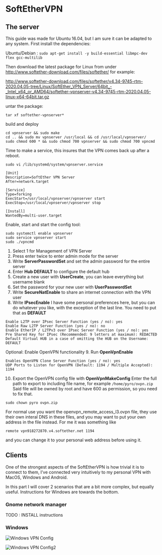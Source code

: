# SoftEtherVPN
## The server
This guide was made for Ubuntu 16.04, but I am sure it can be adapted to any system.
First install the dependencies:

Ubuntu/Debian : ```sudo apt-get install -y build-essential libmpc-dev flex gcc-multilib```

Then download the latest package for Linux from under http://www.softether-download.com/files/softether/
for example: 

http://www.softether-download.com/files/softether/v4.34-9745-rtm-2020.04.05-tree/Linux/SoftEther_VPN_Server/64bit_-_Intel_x64_or_AMD64/softether-vpnserver-v4.34-9745-rtm-2020.04.05-linux-x64-64bit.tar.gz

untar the package:

```tar xf softether-vpnserver*```

build and deploy
```
cd vpnserver && sudo make
cd .. && sudo mv vpnserver /usr/local && cd /usr/local/vpnserver/
sudo chmod 600 * && sudo chmod 700 vpnserver && sudo chmod 700 vpncmd
```

Time to make a service, this insures that the VPN comes back up after a reboot.
```
sudo vi /lib/systemd/system/vpnserver.service
```
```
[Unit]
Description=SoftEther VPN Server
After=network.target

[Service]
Type=forking
ExecStart=/usr/local/vpnserver/vpnserver start
ExecStop=/usr/local/vpnserver/vpnserver stop

[Install]
WantedBy=multi-user.target
```
Enable, start and start the config tool:
```
sudo systemctl enable vpnserver 
sudo service vpnserver start 
sudo ./vpncmd
```

1. Select 1 for Management of VPN Server
2. Press enter twice to enter admin mode for the server
3. Write **ServerPasswordSet** and set the admin password for the entire server
4. Enter **Hub DEFAULT** to configure the default hub
5. Create a new user with **UserCreate**, you can leave everything but username blank
6. Set the password for your new user with **UserPasswordSet** 
7. Write **SecureNatEnable** to share an internet connection with the VPN user
8. Write **IPsecEnable**
I have some personal preferences here, but you can do whatever you like,
with the exception of the last line. You need to put that as **DEFAULT**
```
Enable L2TP over IPsec Server Function (yes / no): yes
Enable Raw L2TP Server Function (yes / no): no
Enable EtherIP / L2TPv3 over IPsec Server Function (yes / no): yes
Pre Shared Key for IPsec (Recommended: 9 letters at maximum): REDACTED
Default Virtual HUB in a case of omitting the HUB on the Username: DEFAULT
```
Optional: Enable OpenVPN functionality
9. Run **OpenVpnEnable**
```
Enables OpenVPN Clone Server Function (yes / no): yes
UDP Ports to Listen for OpenVPN (Default: 1194 / Multiple Accepted): 1194
```
10. Export the OpenVPN config file with **OpenVpnMakeConfig**
Enter the full path to export to including file name, for example 
```/home/pyro/ovpn.zip```
Said file will be owned by root and have 600 as permission, so you need to fix that.
```
sudo chown pyro ovpn.zip
```
For normal use you want the openvpn_remote_access_l3.ovpn file,
they use their own interal DNS in these files, and you may want to
put your own address in the file instead.
For me it was something like 
```
remote vpn918272870.v4.softether.net 1194
``` 
and you can change it to your personal web address before using it.

## Clients

One of the strongest aspects of the SoftEtherVPN is how trivial it is to connect to them,
I've connected very intuitively to my personal VPN with MacOS, Windows and Android.

In this part I will cover 2 scenarios that are a bit more complex, but equally useful.
Instructions for Windows are towards the bottom.

### Gnome network manager
TODO : INSTALL instructions



### Windows

![Windows VPN Config](https://raw.githubusercontent.com/LarsHLunde/AssortedKnowledge/main/resources/vpn-win.png)

![Windows VPN Config2](https://raw.githubusercontent.com/LarsHLunde/AssortedKnowledge/main/resources/vpn-win2.png)

